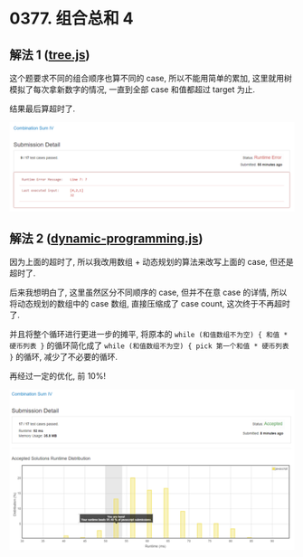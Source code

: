 # 0377. 组合总和 4

## 解法 1 ([tree.js](./tree.js))

这个题要求不同的组合顺序也算不同的 case, 所以不能用简单的累加, 这里就用树模拟了每次拿新数字的情况, 一直到全部 case 和值都超过 target 为止.

结果最后算超时了.

![成绩](./assets/tree.png)

## 解法 2 ([dynamic-programming.js](./dynamic-programming.js))

因为上面的超时了, 所以我改用数组 + 动态规划的算法来改写上面的 case, 但还是超时了.

后来我想明白了, 这里虽然区分不同顺序的 case, 但并不在意 case 的详情, 所以将动态规划的数组中的 case 数组, 直接压缩成了 case count, 这次终于不再超时了.

并且将整个循环进行更进一步的摊平, 将原本的 `while (和值数组不为空) { 和值 * 硬币列表 }` 的循环简化成了 `while (和值数组不为空) { pick 第一个和值 * 硬币列表 }` 的循环, 减少了不必要的循环.

再经过一定的优化, 前 10%!

![成绩](./assets/dynamic-programming.png)
